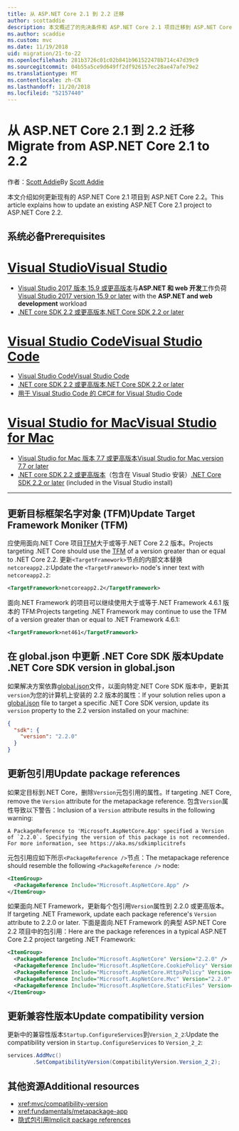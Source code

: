 ```yaml
---
title: 从 ASP.NET Core 2.1 到 2.2 迁移
author: scottaddie
description: 本文概述了的先决条件和 ASP.NET Core 2.1 项目迁移到 ASP.NET Core 2.2 的最常见步骤。
ms.author: scaddie
ms.custom: mvc
ms.date: 11/19/2018
uid: migration/21-to-22
ms.openlocfilehash: 281b3726c01c02b841b961522478b714c47d39c9
ms.sourcegitcommit: 04b55a5ce9d649ff2df926157ec28ae47afe79e2
ms.translationtype: MT
ms.contentlocale: zh-CN
ms.lasthandoff: 11/20/2018
ms.locfileid: "52157440"
---
```

# <a name="migrate-from-aspnet-core-21-to-22"></a><span data-ttu-id="3c329-103">从 ASP.NET Core 2.1 到 2.2 迁移</span><span class="sxs-lookup"><span data-stu-id="3c329-103">Migrate from ASP.NET Core 2.1 to 2.2</span></span>

<span data-ttu-id="3c329-104">作者：[Scott Addie](https://github.com/scottaddie)</span><span class="sxs-lookup"><span data-stu-id="3c329-104">By [Scott Addie](https://github.com/scottaddie)</span></span>

<span data-ttu-id="3c329-105">本文介绍如何更新现有的 ASP.NET Core 2.1 项目到 ASP.NET Core 2.2。</span><span class="sxs-lookup"><span data-stu-id="3c329-105">This article explains how to update an existing ASP.NET Core 2.1 project to ASP.NET Core 2.2.</span></span>

## <a name="prerequisites"></a><span data-ttu-id="3c329-106">系统必备</span><span class="sxs-lookup"><span data-stu-id="3c329-106">Prerequisites</span></span>

# <a name="visual-studiotabvisual-studio"></a>[<span data-ttu-id="3c329-107">Visual Studio</span><span class="sxs-lookup"><span data-stu-id="3c329-107">Visual Studio</span></span>](#tab/visual-studio)

* <span data-ttu-id="3c329-108">[Visual Studio 2017 版本 15.9 或更高版本](https://www.visualstudio.com/downloads/)与**ASP.NET 和 web 开发**工作负荷</span><span class="sxs-lookup"><span data-stu-id="3c329-108">[Visual Studio 2017 version 15.9 or later](https://www.visualstudio.com/downloads/) with the **ASP.NET and web development** workload</span></span>
* [<span data-ttu-id="3c329-109">.NET core SDK 2.2 或更高版本</span><span class="sxs-lookup"><span data-stu-id="3c329-109">.NET Core SDK 2.2 or later</span></span>](https://www.microsoft.com/net/download/all)

# <a name="visual-studio-codetabvisual-studio-code"></a>[<span data-ttu-id="3c329-110">Visual Studio Code</span><span class="sxs-lookup"><span data-stu-id="3c329-110">Visual Studio Code</span></span>](#tab/visual-studio-code)

* [<span data-ttu-id="3c329-111">Visual Studio Code</span><span class="sxs-lookup"><span data-stu-id="3c329-111">Visual Studio Code</span></span>](https://code.visualstudio.com/download)
* [<span data-ttu-id="3c329-112">.NET core SDK 2.2 或更高版本</span><span class="sxs-lookup"><span data-stu-id="3c329-112">.NET Core SDK 2.2 or later</span></span>](https://www.microsoft.com/net/download/all)
* [<span data-ttu-id="3c329-113">用于 Visual Studio Code 的 C#</span><span class="sxs-lookup"><span data-stu-id="3c329-113">C# for Visual Studio Code</span></span>](https://marketplace.visualstudio.com/items?itemName=ms-vscode.csharp)

# <a name="visual-studio-for-mactabvisual-studio-mac"></a>[<span data-ttu-id="3c329-114">Visual Studio for Mac</span><span class="sxs-lookup"><span data-stu-id="3c329-114">Visual Studio for Mac</span></span>](#tab/visual-studio-mac)

* [<span data-ttu-id="3c329-115">Visual Studio for Mac 版本 7.7 或更高版本</span><span class="sxs-lookup"><span data-stu-id="3c329-115">Visual Studio for Mac version 7.7 or later</span></span>](https://www.visualstudio.com/downloads/)
* <span data-ttu-id="3c329-116">[.NET core SDK 2.2 或更高版本](https://www.microsoft.com/net/download/all)（包含在 Visual Studio 安装）</span><span class="sxs-lookup"><span data-stu-id="3c329-116">[.NET Core SDK 2.2 or later](https://www.microsoft.com/net/download/all) (included in the Visual Studio install)</span></span>

---

## <a name="update-target-framework-moniker-tfm"></a><span data-ttu-id="3c329-117">更新目标框架名字对象 (TFM)</span><span class="sxs-lookup"><span data-stu-id="3c329-117">Update Target Framework Moniker (TFM)</span></span>

<span data-ttu-id="3c329-118">应使用面向.NET Core 项目[TFM](/dotnet/standard/frameworks#referring-to-frameworks)大于或等于.NET Core 2.2 版本。</span><span class="sxs-lookup"><span data-stu-id="3c329-118">Projects targeting .NET Core should use the [TFM](/dotnet/standard/frameworks#referring-to-frameworks) of a version greater than or equal to .NET Core 2.2.</span></span> <span data-ttu-id="3c329-119">更新`<TargetFramework>`节点的内部文本替换`netcoreapp2.2`:</span><span class="sxs-lookup"><span data-stu-id="3c329-119">Update the `<TargetFramework>` node's inner text with `netcoreapp2.2`:</span></span>

```xml
<TargetFramework>netcoreapp2.2</TargetFramework>
```

<span data-ttu-id="3c329-120">面向.NET Framework 的项目可以继续使用大于或等于.NET Framework 4.6.1 版本的 TFM:</span><span class="sxs-lookup"><span data-stu-id="3c329-120">Projects targeting .NET Framework may continue to use the TFM of a version greater than or equal to .NET Framework 4.6.1:</span></span>

```xml
<TargetFramework>net461</TargetFramework>
```

## <a name="update-net-core-sdk-version-in-globaljson"></a><span data-ttu-id="3c329-121">在 global.json 中更新 .NET Core SDK 版本</span><span class="sxs-lookup"><span data-stu-id="3c329-121">Update .NET Core SDK version in global.json</span></span>

<span data-ttu-id="3c329-122">如果解决方案依靠[global.json](/dotnet/core/tools/global-json)文件，以面向特定.NET Core SDK 版本中，更新其`version`为您的计算机上安装的 2.2 版本的属性：</span><span class="sxs-lookup"><span data-stu-id="3c329-122">If your solution relies upon a [global.json](/dotnet/core/tools/global-json) file to target a specific .NET Core SDK version, update its `version` property to the 2.2 version installed on your machine:</span></span>

```json
{
  "sdk": {
    "version": "2.2.0"
  }
}
```

## <a name="update-package-references"></a><span data-ttu-id="3c329-123">更新包引用</span><span class="sxs-lookup"><span data-stu-id="3c329-123">Update package references</span></span>

<span data-ttu-id="3c329-124">如果定目标到.NET Core，删除`Version`元包引用的属性。</span><span class="sxs-lookup"><span data-stu-id="3c329-124">If targeting .NET Core, remove the `Version` attribute for the metapackage reference.</span></span> <span data-ttu-id="3c329-125">包含`Version`属性导致以下警告：</span><span class="sxs-lookup"><span data-stu-id="3c329-125">Inclusion of a `Version` attribute results in the following warning:</span></span>

```console
A PackageReference to 'Microsoft.AspNetCore.App' specified a Version of `2.2.0`. Specifying the version of this package is not recommended. For more information, see https://aka.ms/sdkimplicitrefs
```

<span data-ttu-id="3c329-126">元包引用应如下所示`<PackageReference />`节点：</span><span class="sxs-lookup"><span data-stu-id="3c329-126">The metapackage reference should resemble the following `<PackageReference />` node:</span></span>

```xml
<ItemGroup>
  <PackageReference Include="Microsoft.AspNetCore.App" />
</ItemGroup>
```

<span data-ttu-id="3c329-127">如果面向.NET Framework，更新每个包引用`Version`属性到 2.2.0 或更高版本。</span><span class="sxs-lookup"><span data-stu-id="3c329-127">If targeting .NET Framework, update each package reference's `Version` attribute to 2.2.0 or later.</span></span> <span data-ttu-id="3c329-128">下面是面向.NET Framework 的典型 ASP.NET Core 2.2 项目中的包引用：</span><span class="sxs-lookup"><span data-stu-id="3c329-128">Here are the package references in a typical ASP.NET Core 2.2 project targeting .NET Framework:</span></span>

```xml
<ItemGroup>
  <PackageReference Include="Microsoft.AspNetCore" Version="2.2.0" />
  <PackageReference Include="Microsoft.AspNetCore.CookiePolicy" Version="2.2.0" />
  <PackageReference Include="Microsoft.AspNetCore.HttpsPolicy" Version="2.2.0"/>
  <PackageReference Include="Microsoft.AspNetCore.Mvc" Version="2.2.0" />
  <PackageReference Include="Microsoft.AspNetCore.StaticFiles" Version="2.2.0" />
</ItemGroup>
```

## <a name="update-compatibility-version"></a><span data-ttu-id="3c329-129">更新兼容性版本</span><span class="sxs-lookup"><span data-stu-id="3c329-129">Update compatibility version</span></span>

<span data-ttu-id="3c329-130">更新中的兼容性版本`Startup.ConfigureServices`到`Version_2_2`:</span><span class="sxs-lookup"><span data-stu-id="3c329-130">Update the compatibility version in `Startup.ConfigureServices` to `Version_2_2`:</span></span>

```csharp
services.AddMvc()
        .SetCompatibilityVersion(CompatibilityVersion.Version_2_2);
```

## <a name="additional-resources"></a><span data-ttu-id="3c329-131">其他资源</span><span class="sxs-lookup"><span data-stu-id="3c329-131">Additional resources</span></span>

* <xref:mvc/compatibility-version>
* <xref:fundamentals/metapackage-app>
* [<span data-ttu-id="3c329-132">隐式包引用</span><span class="sxs-lookup"><span data-stu-id="3c329-132">Implicit package references</span></span>](/dotnet/core/tools/csproj#implicit-package-references)
